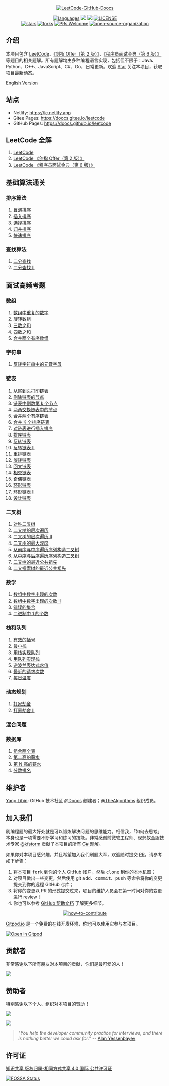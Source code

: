 <p align="center">
  <a href="https://github.com/doocs/leetcode"><img src="./images/leetcode-doocs.png" alt="LeetCode-GitHub-Doocs"></a>
</p>

<p align="center">
  <a href="https://github.com/doocs/leetcode"><img src="https://badgen.net/badge/langs/Java,Python,C++,JavaScript,Go,.../green?list=1" alt="languages"></a>
  <a href="https://opencollective.com/doocs-leetcode/backers/badge.svg" alt="backers on Open Collective"><img src="https://opencollective.com/doocs-leetcode/backers/badge.svg" /></a> 
  <a href="https://opencollective.com/doocs-leetcode/sponsors/badge.svg" alt="Sponsors on Open Collective"><img src="https://opencollective.com/doocs-leetcode/sponsors/badge.svg" /></a>
  <a href="https://github.com/doocs/leetcode/blob/main/LICENSE"><img src="https://badgen.net/github/license/doocs/leetcode?color=green" alt="LICENSE"></a><br>
  <a href="https://github.com/doocs/leetcode/stargazers"><img src="https://badgen.net/github/stars/doocs/leetcode" alt="stars"></a>
  <a href="https://github.com/doocs/leetcode/network/members"><img src="https://badgen.net/github/forks/doocs/leetcode" alt="forks"></a>
  <a href="http://makeapullrequest.com"><img src="https://badgen.net/badge/PRs/welcome/cyan" alt="PRs Welcome"></a>
  <a href="https://doocs.github.io/#/?id=how-to-join"><img src="https://badgen.net/badge/organization/join%20us/cyan" alt="open-source-organization"></a>
</p>

## 介绍

本项目包含 [LeetCode](https://leetcode-cn.com/problemset/all/)、[《剑指 Offer（第 2 版）》](https://leetcode-cn.com/problemset/lcof/)、[《程序员面试金典（第 6 版）》](https://leetcode-cn.com/problemset/lcci/)等题目的相关题解。所有题解均由多种编程语言实现，包括但不限于：Java、Python、C++、JavaScript、C#、Go，日常更新。欢迎 [Star](https://github.com/doocs/leetcode) 关注本项目，获取项目最新动态。

[English Version](/README_EN.md)

## 站点

- Netlify: https://lc.netlify.app
- Gitee Pages: https://doocs.gitee.io/leetcode
- GitHub Pages: https://doocs.github.io/leetcode

## LeetCode 全解

1. [LeetCode](/solution/README.md)
1. [LeetCode 《剑指 Offer（第 2 版）》](/lcof/README.md)
1. [LeetCode 《程序员面试金典（第 6 版）》](/lcci/README.md)

## 基础算法通关

### 排序算法

1. [冒泡排序](/basic/sorting/BubbleSort/README.md)
1. [插入排序](/basic/sorting/InsertionSort/README.md)
1. [选择排序](/basic/sorting/SelectionSort/README.md)
1. [归并排序](/basic/sorting/MergeSort/README.md)
1. [快速排序](/basic/sorting/QuickSort/README.md)

### 查找算法

1. [二分查找](/basic/searching/BinarySearch/README.md)
1. [二分查找 II](/basic/searching/BinarySearch-II/README.md)

## 面试高频考题

### 数组

1. [数组中重复的数字](/lcof/面试题03.%20数组中重复的数字/README.md)
1. [旋转数组](/solution/0100-0199/0189.Rotate%20Array/README.md)
1. [三数之和](/solution/0000-0099/0015.3Sum/README.md)
1. [四数之和](/solution/0000-0099/0018.4Sum/README.md)
1. [合并两个有序数组](/solution/0000-0099/0088.Merge%20Sorted%20Array/README.md)

### 字符串

1. [反转字符串中的元音字母](/solution/0300-0399/0345.Reverse%20Vowels%20of%20a%20String/README.md)

### 链表

1. [从尾到头打印链表](/lcof/面试题06.%20从尾到头打印链表/README.md)
1. [删除链表的节点](/lcof/面试题18.%20删除链表的节点/README.md)
1. [链表中倒数第 k 个节点](/lcci/02.02.Kth%20Node%20From%20End%20of%20List/README.md)
1. [两两交换链表中的节点](/solution/0000-0099/0024.Swap%20Nodes%20in%20Pairs/README.md)
1. [合并两个有序链表](/solution/0000-0099/0021.Merge%20Two%20Sorted%20Lists/README.md)
1. [合并 K 个排序链表](/solution/0000-0099/0023.Merge%20k%20Sorted%20Lists/README.md)
1. [对链表进行插入排序](/solution/0100-0199/0147.Insertion%20Sort%20List/README.md)
1. [排序链表](/solution/0100-0199/0148.Sort%20List/README.md)
1. [反转链表](/solution/0200-0299/0206.Reverse%20Linked%20List/README.md)
1. [反转链表 II](/solution/0000-0099/0092.Reverse%20Linked%20List%20II/README.md)
1. [重排链表](/solution/0100-0199/0143.Reorder%20List/README.md)
1. [旋转链表](/solution/0000-0099/0061.Rotate%20List/README.md)
1. [回文链表](/solution/0200-0299/0234.Palindrome%20Linked%20List/README.md)
1. [相交链表](/solution/0100-0199/0160.Intersection%20of%20Two%20Linked%20Lists/README.md)
1. [奇偶链表](/solution/0300-0399/0328.Odd%20Even%20Linked%20List/README.md)
1. [环形链表](/solution/0100-0199/0141.Linked%20List%20Cycle/README.md)
1. [环形链表 II](/solution/0100-0199/0142.Linked%20List%20Cycle%20II/README.md)
1. [设计链表](/solution/0700-0799/0707.Design%20Linked%20List/README.md)

### 二叉树

1. [对称二叉树](/solution/0100-0199/0101.Symmetric%20Tree/README.md)
1. [二叉树的层次遍历](/solution/0100-0199/0102.Binary%20Tree%20Level%20Order%20Traversal/README.md)
1. [二叉树的层次遍历 II](/solution/0100-0199/0107.Binary%20Tree%20Level%20Order%20Traversal%20II/README.md)
1. [二叉树的最大深度](/solution/0100-0199/0104.Maximum%20Depth%20of%20Binary%20Tree/README.md)
1. [从前序与中序遍历序列构造二叉树](/solution/0100-0199/0105.Construct%20Binary%20Tree%20from%20Preorder%20and%20Inorder%20Traversal/README.md)
1. [从中序与后序遍历序列构造二叉树](/solution/0100-0199/0106.Construct%20Binary%20Tree%20from%20Inorder%20and%20Postorder%20Traversal/README.md)
1. [二叉树的最近公共祖先](/solution/0200-0299/0235.Lowest%20Common%20Ancestor%20of%20a%20Binary%20Search%20Tree/README.md)
1. [二叉搜索树的最近公共祖先](/solution/0200-0299/0236.Lowest%20Common%20Ancestor%20of%20a%20Binary%20Tree/README.md)

### 数学

1. [数组中数字出现的次数](/lcof/面试题56%20-%20I.%20数组中数字出现的次数/README.md)
1. [数组中数字出现的次数 II](/lcof/面试题56%20-%20II.%20数组中数字出现的次数%20II/README.md)
1. [错误的集合](/solution/0600-0699/0645.Set%20Mismatch/README.md)
1. [二进制中 1 的个数](/lcof/面试题15.%20二进制中1的个数/README.md)

### 栈和队列

1. [有效的括号](/solution/0000-0099/0020.Valid%20Parentheses/README.md)
1. [最小栈](/solution/0100-0199/0155.Min%20Stack/README.md)
1. [用栈实现队列](/solution/0200-0299/0232.Implement%20Queue%20using%20Stacks/README.md)
1. [用队列实现栈](/solution/0200-0299/0225.Implement%20Stack%20using%20Queues/README.md)
1. [逆波兰表达式求值](/solution/0100-0199/0150.Evaluate%20Reverse%20Polish%20Notation/README.md)
1. [最近的请求次数](/solution/0900-0999/0933.Number%20of%20Recent%20Calls/README.md)
1. [每日温度](/solution/0700-0799/0739.Daily%20Temperatures/README.md)

### 动态规划

1. [打家劫舍](/solution/0100-0199/0198.House%20Robber/README.md)
1. [打家劫舍 II](/solution/0200-0299/0213.House%20Robber%20II/README.md)

### 混合问题

### 数据库

1. [组合两个表](/solution/0100-0199/0175.Combine%20Two%20Tables/README.md)
1. [第二高的薪水](/solution/0100-0199/0176.Second%20Highest%20Salary/README.md)
1. [第 N 高的薪水](/solution/0100-0199/0177.Nth%20Highest%20Salary/README.md)
1. [分数排名](/solution/0100-0199/0178.Rank%20Scores/README.md)

## 维护者

[Yang Libin](https://github.com/yanglbme): GitHub 技术社区 [@Doocs](https://github.com/doocs) 创建者；[@TheAlgorithms](https://github.com/TheAlgorithms) 组织成员。

## 加入我们

刷编程题的最大好处就是可以锻炼解决问题的思维能力。相信我，「如何去思考」​ 本身也是一项需要不断学习和练习的技能。非常感谢前微软工程师、现蚂蚁金服技术专家 [@kfstorm](https://github.com/kfstorm) 贡献了本项目的所有 [C# 题解](https://github.com/doocs/leetcode/pull/245)。

如果你对本项目感兴趣，并且希望加入我们刷题大军，欢迎随时提交 [PR](https://github.com/doocs/leetcode/pulls)。请参考如下步骤：

1. 将[本项目](https://github.com/doocs/leetcode) <kbd>fork</kbd> 到你的个人 GitHub 帐户，然后 <kbd>clone</kbd> 到你的本地机器；
1. 对项目做出一些变更，然后使用 git <kbd>add</kbd>、<kbd>commit</kbd>、<kbd>push</kbd> 等命令将你的变更提交到你的远程 GitHub 仓库；
1. 将你的变更以 PR 的形式提交过来，项目的维护人员会在第一时间对你的变更进行 review！
1. 你也可以参考 [GitHub 帮助文档](https://help.github.com/cn) 了解更多细节。

<p align="center">
  <a href="https://github.com/doocs/leetcode"><img src="./images/how-to-contribute.png" alt="how-to-contribute"></a>
</p>

[Gitpod.io](https://www.gitpod.io) 是一个免费的在线开发环境，你也可以使用它参与本项目。

[![Open in Gitpod](https://gitpod.io/button/open-in-gitpod.svg)](https://gitpod.io/#https://github.com/doocs/leetcode)

## 贡献者

非常感谢以下所有朋友对本项目的贡献，你们是最可爱的人！

<a href="https://opencollective.com/doocs-leetcode/contributors.svg?width=890&button=true" target="_blank"><img src="https://opencollective.com/doocs-leetcode/contributors.svg?width=890&button=false" /></a>

## 赞助者

特别感谢以下个人、组织对本项目的赞助！

<a href="https://opencollective.com/doocs-leetcode/backers.svg?width=890" target="_blank"><img src="https://opencollective.com/doocs-leetcode/backers.svg?width=890"></a>

<a href="https://opencollective.com/doocs-leetcode/sponsors.svg?width=890" target="_blank"><img src="https://opencollective.com/doocs-leetcode/sponsors.svg?width=890"></a>

> "_You help the developer community practice for interviews, and there is nothing better we could ask for._" -- [Alan Yessenbayev](https://opencollective.com/alan-yessenbayev)

## 许可证

<a rel="license" href="http://creativecommons.org/licenses/by-sa/4.0/">知识共享 版权归属-相同方式共享 4.0 国际 公共许可证</a>

[![FOSSA Status](https://app.fossa.com/api/projects/git%2Bgithub.com%2Fdoocs%2Fleetcode.svg?type=large)](https://app.fossa.com/projects/git%2Bgithub.com%2Fdoocs%2Fleetcode?ref=badge_large)
